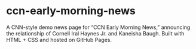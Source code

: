 # ccn-early-morning-news
A CNN-style demo news page for “CCN Early Morning News,” announcing the relationship of Cornell Iral Haynes Jr. and Kaneisha Baugh. Built with HTML + CSS and hosted on GitHub Pages.
